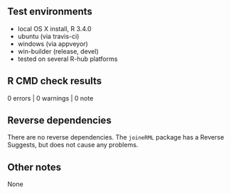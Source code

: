 ## Test environments

* local OS X install, R 3.4.0
* ubuntu (via travis-ci)
* windows (via appveyor)
* win-builder (release, devel)
* tested on several R-hub platforms

## R CMD check results

0 errors | 0 warnings | 0 note

## Reverse dependencies

There are no reverse dependencies. The `joineRML` package has a Reverse Suggests, but does not cause any problems.

## Other notes

None